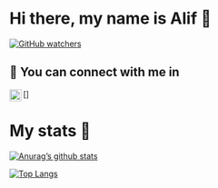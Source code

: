 # Hi there, my name is Alif 👋

[![GitHub watchers](https://img.shields.io/github/watchers/Naereen/StrapDown.js.svg?style=social&label=Watch&maxAge=2592000)](https://GitHub.com/Naereen/StrapDown.js/watchers/)

## 	:handshake: You can connect with me in
<a href="https://www.linkedin.com/in/ihsanulalif/">
[<img align="left" src="https://raw.githubusercontent.com/yushi1007/yushi1007/main/images/linkedin.svg" alt="mynameisalif | LinkedIn" width="21px"/></a>]

# My stats :medal_sports:
[![Anurag’s github stats](https://github-readme-stats.vercel.app/api?username=mynameisalif)](https://github.com/mynameisalif)

[![Top Langs](https://github-readme-stats.vercel.app/api/top-langs/?username=mynameisalif&layout=compact)](https://github.com/mynameisalif)
<!--
**mynameisalif/mynameisalif** is a ✨ _special_ ✨ repository because its `README.md` (this file) appears on your GitHub profile.

Here are some ideas to get you started:

- 🔭 I’m currently working on ...
- 🌱 I’m currently learning ...
- 👯 I’m looking to collaborate on ...
- 🤔 I’m looking for help with ...
- 💬 Ask me about ...
- 📫 How to reach me: ...
- 😄 Pronouns: ...
- ⚡ Fun fact: ...
-->
